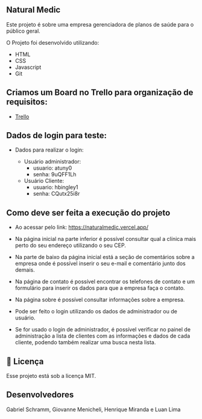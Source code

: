 ## Natural Medic
Este projeto é sobre uma empresa gerenciadora de planos de saúde para o público geral.

O Projeto foi desenvolvido utilizando:

* HTML
* CSS
* Javascript
* Git

## Criamos um Board no Trello para organização de requisitos:

  - [Trello](https://trello.com/b/PjiyXT7a/natural-medic)
  
## Dados de login para teste:

- Dados para realizar o login:

	+ Usuário administrador:
		* usuario: atuny0
		* senha: 9uQFF1Lh
	+ Usuário Cliente:
		* usuario: hbingley1
		* senha: CQutx25i8r
		
		
		
## Como deve ser feita a execução do projeto

+ Ao acessar pelo link: https://naturalmedic.vercel.app/

+ Na página inicial na parte inferior é possível consultar qual a clínica mais perto do seu endereço utilizando o seu CEP.

+ Na parte de baixo da página inicial está a seção de comentários sobre a empresa onde é possível inserir o seu e-mail e comentário junto dos demais.

+ Na página de contato é possível encontrar os telefones de contato e um formulário para inserir os dados para que a empresa faça o contato.

+ Na página sobre é possível consultar informações sobre a empresa.

+ Pode ser feito o login utilizando os dados de administrador ou de usuário.

+ Se for usado o login de administrador, é possível verificar no painel de administração a lista de clientes com as informações e dados de cada cliente, podendo também realizar uma busca nesta lista.


## 🔘 Licença

Esse projeto está sob a licença MIT.


## Desenvolvedores
Gabriel Schramm, Giovanne Menicheli, Henrique Miranda e Luan Lima
